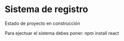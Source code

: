 <h1>Sistema de registro</h1>
<p>Estado de proyecto en construcción</p>
Para ejectuar el sistema debes poner: npm install react
